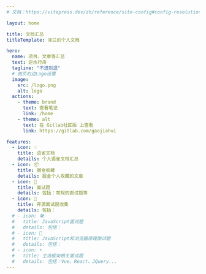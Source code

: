 ```yaml
---
# 文档：https://vitepress.dev/zh/reference/site-config#config-resolution

layout: home

title: 文档汇总
titleTemplate: 泽兰的个人文档

hero:
  name: 项目、文章等汇总
  text: 逆水行舟
  tagline: "不进则退"
  # 首页右边Logo设置
  image:
    src: /logo.png
    alt: logo
  actions:
    - theme: brand
      text: 查看笔记
      link: /home
    - theme: alt
      text: 在 Gitlab社区版 上查看
      link: https://gitlab.com/gaojiahui

features:
  - icon: 💡
    title: 语雀文档
    details: 个人语雀文档汇总
  - icon: 📦
    title: 掘金收藏
    details: 掘金个人收藏的文章
  - icon: 💎
    title: 面试题
    details: 包括：常规的面试题等
  - icon: 🌟
    title: 开源面试题收集
    details: 包括：
  # - icon: 🛠️
  #   title: JavaScript面试题
  #   details: 包括：
  # - icon: 🎁
  #   title: JavaScript和浏览器原理面试题
  #   details: 包括：
  # - icon: ☀️
  #   title: 主流框架相关面试题
  #   details: 包括：Vue、React、JQuery...
---
```


<!-- 文档：https://vitepress.vuejs.org/config/frontmatter-configs#layout -->
<!-- 表情：https://github.com/markdown-it/markdown-it-emoji/blob/master/lib/data/full.json -->

<style>
  /*首页标题 覆盖变量 自定义字体渐变样式*/
  :root {
    --vp-home-hero-name-color: transparent;
    --vp-home-hero-name-background: -webkit-linear-gradient(120deg, #bd34fe, #41d1ff);
  }
</style>